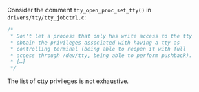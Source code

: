 Consider the comment `tty_open_proc_set_tty()` in `drivers/tty/tty_jobctrl.c`:
```c
/*
 * Don't let a process that only has write access to the tty
 * obtain the privileges associated with having a tty as
 * controlling terminal (being able to reopen it with full
 * access through /dev/tty, being able to perform pushback).
 * […]
 */
```
The list of ctty privileges is not exhaustive.
